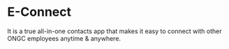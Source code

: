 # E-Connect
It is a true all-in-one contacts app that makes it easy to connect with other ONGC employees anytime &amp; anywhere.

